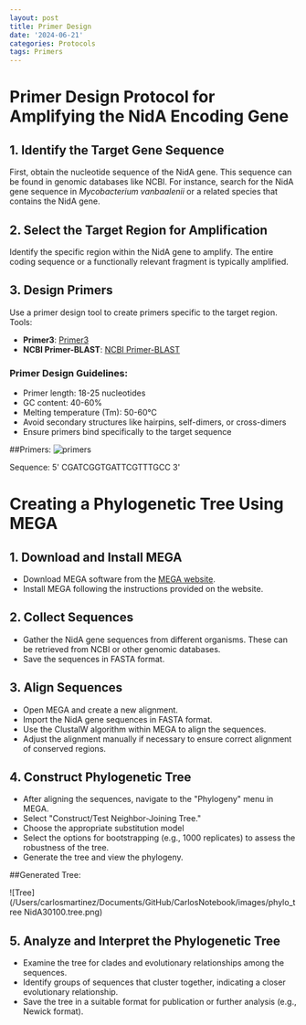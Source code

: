 ```yaml
---
layout: post
title: Primer Design
date: '2024-06-21'
categories: Protocols
tags: Primers
---
```

# Primer Design Protocol for Amplifying the NidA Encoding Gene

## 1. Identify the Target Gene Sequence
First, obtain the nucleotide sequence of the NidA gene. This sequence can be found in genomic databases like NCBI. For instance, search for the NidA gene sequence in *Mycobacterium vanbaalenii* or a related species that contains the NidA gene.

## 2. Select the Target Region for Amplification
Identify the specific region within the NidA gene to amplify. The entire coding sequence or a functionally relevant fragment is typically amplified.

## 3. Design Primers
Use a primer design tool to create primers specific to the target region. Tools:

- **Primer3**: [Primer3](https://bioinfo.ut.ee/primer3-0.4.0/)
- **NCBI Primer-BLAST**: [NCBI Primer-BLAST](https://www.ncbi.nlm.nih.gov/tools/primer-blast/)

### Primer Design Guidelines:

- Primer length: 18-25 nucleotides
- GC content: 40-60%
- Melting temperature (Tm): 50-60°C
- Avoid secondary structures like hairpins, self-dimers, or cross-dimers
- Ensure primers bind specifically to the target sequence

##Primers:
![primers](https://github.com/DieGrungeDie/CarlosNotebook/blob/main/images/Screenshot%202024-07-05%20at%205.04.10%E2%80%AFPM.png)

Sequence: 5' CGATCGGTGATTCGTTTGCC 3'



# Creating a Phylogenetic Tree Using MEGA

## 1. Download and Install MEGA
- Download MEGA software from the [MEGA website](https://www.megasoftware.net/).
- Install MEGA following the instructions provided on the website.

## 2. Collect Sequences
- Gather the NidA gene sequences from different organisms. These can be retrieved from NCBI or other genomic databases.
- Save the sequences in FASTA format.

## 3. Align Sequences
- Open MEGA and create a new alignment.
- Import the NidA gene sequences in FASTA format.
- Use the ClustalW algorithm within MEGA to align the sequences.
- Adjust the alignment manually if necessary to ensure correct alignment of conserved regions.

## 4. Construct Phylogenetic Tree
- After aligning the sequences, navigate to the "Phylogeny" menu in MEGA.
- Select "Construct/Test Neighbor-Joining Tree."
- Choose the appropriate substitution model
- Select the options for bootstrapping (e.g., 1000 replicates) to assess the robustness of the tree.
- Generate the tree and view the phylogeny.

##Generated Tree:

![Tree](/Users/carlosmartinez/Documents/GitHub/CarlosNotebook/images/phylo_tree NidA30100.tree.png)

## 5. Analyze and Interpret the Phylogenetic Tree
- Examine the tree for clades and evolutionary relationships among the sequences.
- Identify groups of sequences that cluster together, indicating a closer evolutionary relationship.
- Save the tree in a suitable format for publication or further analysis (e.g., Newick format).

